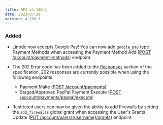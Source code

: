 ```yaml
---
title: API v4.100.1
date: 2021-07-29
version: 4.100.1
---
```


### Added

- Linode now accepts Google Pay! You can now add `google_pay` type Payment Methods when accessing the Payment Method Add ([POST /account/payment-methods](/docs/api/account/#payment-method-add)) endpoint.

- The 202 Error code has been added to the [Responses](/docs/api/#responses) section of the specification. 202 responses are currently possible when using the following endpoints:
    - Payment Make ([POST /account/payments](/docs/api/account/#payment-make))
    - Staged/Approved PayPal Payment Execute ([POST /account/payments/paypal/execute](/docs/api/account/#stagedapproved-paypal-payment-execute))

- Restricted users can now be given the ability to add Firewalls by setting the `add_firewalls` global grant when accessing the User's Grants Update ([PUT /account/users/{username}/grants](/docs/api/account/#users-grants-update)) endpoint.